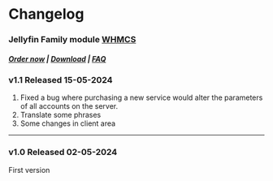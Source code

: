 # Changelog

### Jellyfin Family module **[WHMCS](https://puqcloud.com/link.php?id=77)** 

#####  [Order now](https://puqcloud.com/whmcs-module-jellyfin-family.php) | [Download](https://download.puqcloud.com/WHMCS/servers/PUQ_WHMCS-Jellyfin-Family/) | [FAQ](https://faq.puqcloud.com/)

### v1.1 Released 15-05-2024

1. Fixed a bug where purchasing a new service would alter the parameters of all accounts on the server.
2. Translate some phrases
3. Some changes in client area

- - - - -

### v1.0 Released 02-05-2024

First version

